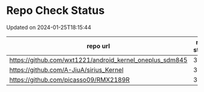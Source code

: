 # Repo Check Status

Updated on 2024-01-25T18:15:44

| repo url | repo status |
| -------- | -------- | 
|  https://github.com/wxt1221/android_kernel_oneplus_sdm845 |  301 |
|  https://github.com/A-JiuA/sirius_Kernel |  301 |
|  https://github.com/picasso09/RMX2189R |  301 |
